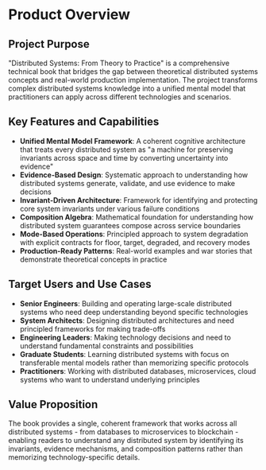 # Product Overview

## Project Purpose
"Distributed Systems: From Theory to Practice" is a comprehensive technical book that bridges the gap between theoretical distributed systems concepts and real-world production implementation. The project transforms complex distributed systems knowledge into a unified mental model that practitioners can apply across different technologies and scenarios.

## Key Features and Capabilities
- **Unified Mental Model Framework**: A coherent cognitive architecture that treats every distributed system as "a machine for preserving invariants across space and time by converting uncertainty into evidence"
- **Evidence-Based Design**: Systematic approach to understanding how distributed systems generate, validate, and use evidence to make decisions
- **Invariant-Driven Architecture**: Framework for identifying and protecting core system invariants under various failure conditions
- **Composition Algebra**: Mathematical foundation for understanding how distributed system guarantees compose across service boundaries
- **Mode-Based Operations**: Principled approach to system degradation with explicit contracts for floor, target, degraded, and recovery modes
- **Production-Ready Patterns**: Real-world examples and war stories that demonstrate theoretical concepts in practice

## Target Users and Use Cases
- **Senior Engineers**: Building and operating large-scale distributed systems who need deep understanding beyond specific technologies
- **System Architects**: Designing distributed architectures and need principled frameworks for making trade-offs
- **Engineering Leaders**: Making technology decisions and need to understand fundamental constraints and possibilities
- **Graduate Students**: Learning distributed systems with focus on transferable mental models rather than memorizing specific protocols
- **Practitioners**: Working with distributed databases, microservices, cloud systems who want to understand underlying principles

## Value Proposition
The book provides a single, coherent framework that works across all distributed systems - from databases to microservices to blockchain - enabling readers to understand any distributed system by identifying its invariants, evidence mechanisms, and composition patterns rather than memorizing technology-specific details.